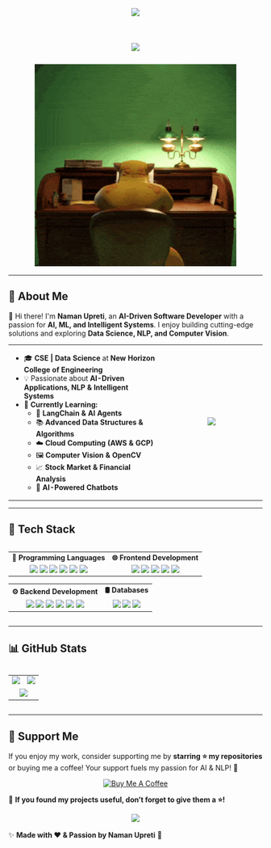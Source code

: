 <!-- Profile Header -->
<p align="center">
  <img src="https://media.giphy.com/media/hvRJCLFzcasrR4ia7z/giphy.gif" width="40px"/>
</p>

<h1 align="center">
  <img src="https://readme-typing-svg.herokuapp.com?font=Fira+Code&weight=700&size=30&duration=2000&pause=1000&color=F7B93E&center=true&vCenter=true&width=700&lines=🚀+Welcome+to+My+GitHub!;I'm+Naman+Upreti!+👋;AI+%26+ML+Developer;Data+Science+Explorer;AI-Driven+Software+Developer;Let's+Build+Something+Awesome!+🔥" />
</h1>

<p align="center">
  <img src="https://raw.githubusercontent.com/naman-upreti/gif_readme/main/working-no-idea.gif" width="400px"/>
</p>

---

## 📌 **About Me**
👋 Hi there! I'm **Naman Upreti**, an **AI-Driven Software Developer** with a passion for **AI, ML, and Intelligent Systems**. I enjoy building cutting-edge solutions and exploring **Data Science, NLP, and Computer Vision**.  

<table>
  <tr>
    <td width="60%">
      <ul>
        <li>🎓 <b>CSE | Data Science</b> at <b>New Horizon College of Engineering</b></li>
        <li>💡 Passionate about <b>AI-Driven Applications, NLP & Intelligent Systems</b></li>
        <li>🔭 <b>Currently Learning:</b>
          <ul>
            <li>🤖 <b>LangChain & AI Agents</b></li>
            <li>📚 <b>Advanced Data Structures & Algorithms</b></li>
            <li>☁️ <b>Cloud Computing (AWS & GCP)</b></li>
            <li>🖼️ <b>Computer Vision & OpenCV</b></li>
            <li>📈 <b>Stock Market & Financial Analysis</b></li>
            <li>💬 <b>AI-Powered Chatbots</b></li>
          </ul>
        </li>
      </ul>
    </td>
    <td width="40%" align="center">
      <img src="https://media.giphy.com/media/qgQUggAC3Pfv687qPC/giphy.gif" width="300px"/>
    </td>
  </tr>
</table>

---

## 🚀 **Tech Stack**
<div style="overflow-x: auto;">
<table>
  <tr>
    <td align="center"><b>📜 Programming Languages</b></td>
    <td align="center"><b>🌐 Frontend Development</b></td>
  </tr>
  <tr>
    <td align="center">
      <abbr title="Python"><img src="https://skillicons.dev/icons?i=python" /></abbr>
      <abbr title="C++"><img src="https://skillicons.dev/icons?i=cpp" /></abbr>
      <abbr title="Java"><img src="https://skillicons.dev/icons?i=java" /></abbr>
      <abbr title="JavaScript"><img src="https://skillicons.dev/icons?i=js" /></abbr>
      <abbr title="TypeScript"><img src="https://skillicons.dev/icons?i=typescript" /></abbr>
      <abbr title="R"><img src="https://skillicons.dev/icons?i=r" /></abbr>
    </td>
    <td align="center">
      <abbr title="React"><img src="https://skillicons.dev/icons?i=react" /></abbr>
      <abbr title="Next.js"><img src="https://skillicons.dev/icons?i=nextjs" /></abbr>
      <abbr title="Redux"><img src="https://skillicons.dev/icons?i=redux" /></abbr>
      <abbr title="Tailwind CSS"><img src="https://skillicons.dev/icons?i=tailwind" /></abbr>
      <abbr title="Material-UI"><img src="https://skillicons.dev/icons?i=materialui" /></abbr>
    </td>
  </tr>
</table>

<table>
  <tr>
    <td align="center"><b>⚙️ Backend Development</b></td>
    <td align="center"><b>🛢️ Databases</b></td>
  </tr>
  <tr>
    <td align="center">
      <abbr title="Python"><img src="https://skillicons.dev/icons?i=python" /></abbr>
      <abbr title="Django"><img src="https://skillicons.dev/icons?i=django" /></abbr>
      <abbr title="Node.js"><img src="https://skillicons.dev/icons?i=nodejs" /></abbr>
      <abbr title="Express.js"><img src="https://skillicons.dev/icons?i=express" /></abbr>
      <abbr title="Supabase"><img src="https://skillicons.dev/icons?i=supabase" /></abbr>
      <abbr title="Streamlit"><img src="https://skillicons.dev/icons?i=streamlit" /></abbr>
    </td>
    <td align="center">
      <abbr title="MongoDB"><img src="https://skillicons.dev/icons?i=mongodb" /></abbr>
      <abbr title="MySQL"><img src="https://skillicons.dev/icons?i=mysql" /></abbr>
      <abbr title="PostgreSQL"><img src="https://skillicons.dev/icons?i=postgresql" /></abbr>
    </td>
  </tr>
</table>
</div>

---

## 📊 **GitHub Stats**

<div style="overflow-x: auto;">
<table>
  <tr>
    <td align="center">
      <img src="https://github-readme-stats.vercel.app/api?username=naman-upreti&show_icons=true&theme=tokyonight" width="400px"/>
    </td>
    <td align="center">
      <img src="https://github-readme-stats.vercel.app/api/top-langs/?username=naman-upreti&layout=compact&theme=tokyonight" width="400px"/>
    </td>
  </tr>
  <tr>
    <td colspan="2" align="center">
      <img src="https://github-profile-summary-cards.vercel.app/api/cards/profile-details?username=naman-upreti&theme=tokyonight" width="800px"/>
    </td>
  </tr>
</table>
</div>

---

## 💖 **Support Me**
If you enjoy my work, consider supporting me by **starring ⭐ my repositories** or buying me a coffee! Your support fuels my passion for AI & NLP! 🚀  

<p align="center">
  <a href="https://www.buymeacoffee.com/naman-upreti" target="_blank">
    <img src="https://cdn.buymeacoffee.com/buttons/v2/default-blue.png" height="50" width="210" alt="Buy Me A Coffee" />
  </a>
</p>

📌 **If you found my projects useful, don’t forget to give them a ⭐!**  

<p align="center">
  <img src="https://komarev.com/ghpvc/?username=naman-upreti&label=Profile%20Views&color=blueviolet&style=for-the-badge" />
</p>

✨ **Made with ❤️ & Passion by Naman Upreti** 🚀  
